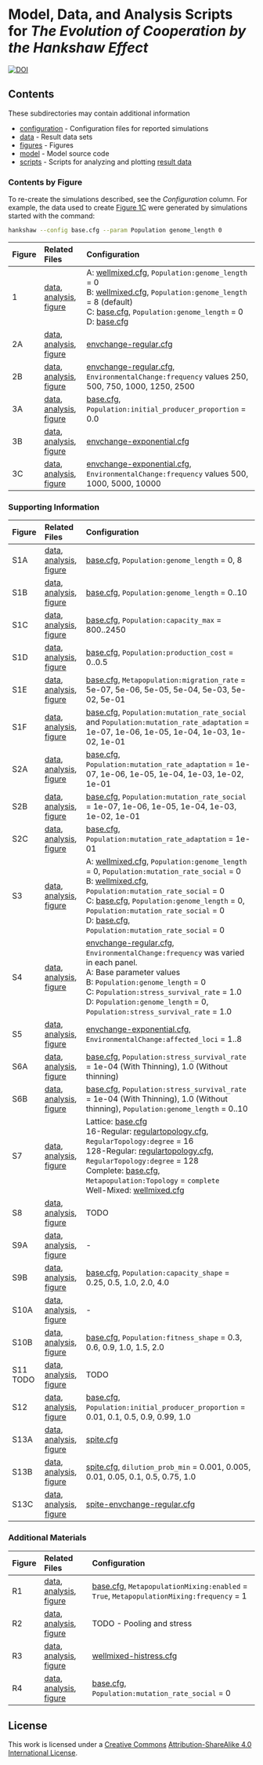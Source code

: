 # Model, Data, and Analysis Scripts for *The Evolution of Cooperation by the Hankshaw Effect*

[![DOI](https://zenodo.org/badge/doi/10.5281/zenodo.17423.svg)](http://dx.doi.org/10.5281/zenodo.17423)


## Contents

These subdirectories may contain additional information

* [configuration](configuration) - Configuration files for reported simulations
* [data](data) - Result data sets
* [figures](figures) - Figures
* [model](model) - Model source code
* [scripts](scripts) - Scripts for analyzing and plotting [result data](data)


### Contents by Figure

To re-create the simulations described, see the *Configuration* column. For example, the data used to create [Figure 1C](figures/Figure1.png) were generated by simulations started with the command:

```sh
hankshaw --config base.cfg --param Population genome_length 0
```

| Figure  | Related Files  | Configuration |
|:--------|:---------------|:--------------|
| 1       | [data](data/lsweep.csv.bz2), [analysis](scripts/figure1.R), [figure](figures/Figure1.png) | A: [wellmixed.cfg](configuration/wellmixed.cfg), `Population:genome_length` = 0<br>B: [wellmixed.cfg](configuration/wellmixed.cfg), `Population:genome_length` = 8 (default)<br>C: [base.cfg](configuration/base.cfg), `Population:genome_length` = 0<br>D: [base.cfg](configuration/base.cfg) |
| 2A      | [data](data/envchange-regular.csv.bz2), [analysis](scripts/plot-envchange-regular.R), [figure](figures/envchange-regular-rep.png) | [envchange-regular.cfg](configurations/envchange-regular.cfg) |
| 2B      | [data](data/envchange-regular.csv.bz2), [analysis](scripts/plot-envchange-regular.R), [figure](figures/envchange-regular-all.png) | [envchange-regular.cfg](configurations/envchange-regular.cfg), `EnvironmentalChange:frequency` values 250, 500, 750, 1000, 1250, 2500 |
| 3A      | [data](data/envchange-control.csv.bz2), [analysis](scripts/plot-envchange-control.R), [figure](figures/envchange-control.png) | [base.cfg](configuration/base.cfg), `Population:initial_producer_proportion` = 0.0 |
| 3B      | [data](data/envchange-exponential-cooppct.csv.bz2), [analysis](scripts/plot-envchange-exponential.R), [figure](figures/envchange-exponential-sample.png) | [envchange-exponential.cfg](configuration/envchange-exponential.cfg) |
| 3C      | [data](data/envchange-exponential-cooppct.csv.bz2), [analysis](scripts/plot-envchange-exponential.R), [figure](figures/envchange-exponential-all.png) | [envchange-exponential.cfg](configuration/envchange-exponential.cfg), `EnvironmentalChange:frequency` values 500, 1000, 5000, 10000 | 

### Supporting Information

| Figure  | Related Files  | Configuration |
|:--------|:---------------|:--------------|
| S1A    | [data](data/lsweep.csv.bz2), [analysis](scripts/plot-genomelengthsweep.R), [figure](figures/genomelengthsweep-sample.png) | [base.cfg](configuration/base.cfg), `Population:genome_length` = 0, 8 |
| S1B    | [data](data/lsweep.csv.bz2), [analysis](scripts/plot-genomelengthsweep.R), [figure](figures/genomelengthsweep-integral.png) | [base.cfg](configuration/base.cfg), `Population:genome_length` = 0..10 |
| S1C    | [data](data/bsweep.csv.bz2), [analysis](scripts/scripts/plot-benefitsweep.R), [figure](figures/benefitsweep-integral.png) | [base.cfg](configuration/base.cfg), `Population:capacity_max` = 800..2450 |
| S1D    | [data](data/csweep.csv.bz2), [analysis](scripts/plot-costsweep-integral.R), [figure](figures/costsweep-integral.png) | [base.cfg](configuration/base.cfg), `Population:production_cost` = 0..0.5 |
| S1E    | [data](data/migrationsweep.csv.bz2), [analysis](scripts/plot-migrationsweep.R), [figure](figures/migrationsweep-integral.png) | [base.cfg](configuration/base.cfg), `Metapopulation:migration_rate` = 5e-07, 5e-06, 5e-05, 5e-04, 5e-03, 5e-02, 5e-01 |
| S1F    | [data](data/mutationsweep.csv.bz2), [analysis](scripts/plot-mutationsweep.R), [figure](figures/mutationsweep-integral.png) | [base.cfg](configuration/base.cfg), `Population:mutation_rate_social` and `Population:mutation_rate_adaptation` = 1e-07, 1e-06, 1e-05, 1e-04, 1e-03, 1e-02, 1e-01 |
| S2A    | [data](data/mutationsweep-adaptive.csv.bz2), [analysis](scripts/plot-mutationsweep-adaptive.R), [figure](figures/mutationsweep-adaptive.png) | [base.cfg](configuration/base.cfg), `Population:mutation_rate_adaptation` = 1e-07, 1e-06, 1e-05, 1e-04, 1e-03, 1e-02, 1e-01 |
| S2B    | [data](data/mutationsweep-adaptive.csv.bz2), [analysis](scripts/plot-mutationsweep-cooperation.R), [figure](figures/mutationsweep-cooperation.png) | [base.cfg](configuration/base.cfg), `Population:mutation_rate_social` = 1e-07, 1e-06, 1e-05, 1e-04, 1e-03, 1e-02, 1e-01 |
| S2C    | [data](data/mutationsweep-adaptive.csv.bz2), [analysis](scripts/plot-mutationsweep-cooperation.R), [figure](figures/mutationsweep-cooperation-mumax.png) | [base.cfg](configuration/base.cfg), `Population:mutation_rate_adaptation` = 1e-01 |
| S3     | [data](data/nosocialmu.csv.bz2), [analysis](scripts/plot-nosocialmu.R), [figure](figures/nosocialmu.png) | A: [wellmixed.cfg](configuration/wellmixed.cfg), `Population:genome_length` = 0, `Population:mutation_rate_social` = 0<br>B: [wellmixed.cfg](configuration/wellmixed.cfg), `Population:mutation_rate_social` = 0<br>C: [base.cfg](configuration/base.cfg), `Population:genome_length` = 0, `Population:mutation_rate_social` = 0<br>D: [base.cfg](configuration/base.cfg), `Population:mutation_rate_social` = 0 |
| S4     | [data](data/envchange-regular-thinnothin.csv.bz2), [analysis](scripts/plot-envchange-regular-thinnothin.R), [figure](figures/envchange-regular-thinnothin.png) | [envchange-regular.cfg](configurations/envchange-regular.cfg), `EnvironmentalChange:frequency` was varied in each panel.<br>A: Base parameter values<br>B: `Population:genome_length` = 0<br>C: `Population:stress_survival_rate` = 1.0<br>D: `Population:genome_length` = 0, `Population:stress_survival_rate` = 1.0 |
| S5     | [data](data/envchange-exponential-strength-cooppct.csv.bz2), [analysis](scripts/plot-envchange-exponential-strength.R), [figure](figures/envchange-exponential-strength-integral.png) | [envchange-exponential.cfg](configuration/envchange-exponential.cfg), `EnvironmentalChange:affected_loci` = 1..8 |
| S6A    | [data](data/thinnothin.csv.bz2), [analysis](scripts/plot-thinnothin.R), [figure](figures/thinnothin.png) | [base.cfg](configuration/base.cfg), `Population:stress_survival_rate` = 1e-04 (With Thinning), 1.0 (Without thinning) |
| S6B    | [data](data/thinnothin.csv.bz2), [analysis](scripts/plot-thinnothin.R), [figure](figures/thinnothin-integral.png) | [base.cfg](configuration/base.cfg), `Population:stress_survival_rate` = 1e-04 (With Thinning), 1.0 (Without thinning), `Population:genome_length` = 0..10 |
| S7     | [data](data/migration-topology.csv.bz2), [analysis](scripts/plot-migration-topology.R), [figure](figures/migration-topology.png) | Lattice: [base.cfg](configuration/base.cfg)<br>16-Regular: [regulartopology.cfg](configuration/regulartopology.cfg), `RegularTopology:degree` = 16<br>128-Regular: [regulartopology.cfg](configuration/regulartopology.cfg), `RegularTopology:degree` = 128<br>Complete: [base.cfg](configuration/base.cfg), `Metapopulation:Topology` = `complete`<br>Well-Mixed: [wellmixed.cfg](configuration/wellmixed.cfg) |
| S8     | [data](data/viability-selection.csv.bz2), [analysis](scripts/plot-viability-selection.R), [figure](figures/viability-selection.png) | TODO |
| S9A    | [data](data/benefitgamma.csv.bz2), [analysis](scripts/plot-benefitgamma.R), [figure](figures/benefitgamma-gamma.png) | - |
| S9B    | [data](data/benefitgamma.csv.bz2), [analysis](scripts/plot-benefitgamma.R), [figure](figures/benefitgamma-integral.png) | [base.cfg](configuration/base.cfg), `Population:capacity_shape` = 0.25, 0.5, 1.0, 2.0, 4.0 |
| S10A   | [data](data/fitnessgamma.csv.bz2), [analysis](scripts/plot-fitnessgamma.R), [figure](figures/fitnessgamma-gamma.png) | - |
| S10B   | [data](data/fitnessgamma.csv.bz2), [analysis](scripts/plot-fitnessgamma.R), [figure](figures/fitnessgamma-integral.png) | [base.cfg](configuration/base.cfg), `Population:fitness_shape` = 0.3, 0.6, 0.9, 1.0, 1.5, 2.0 |
| S11 TODO   | [data](data/TODO), [analysis](scripts/TODO), [figure](figures/TODO) | TODO |
| S12    | [data](data/p0sweep.csv.bz2), [analysis](scripts/plot-p0sweep.R), [figure](figures/p0sweep-integral.png) | [base.cfg](configuration/base.cfg), `Population:initial_producer_proportion` = 0.01, 0.1, 0.5, 0.9, 0.99, 1.0 |
| S13A   | [data](data/spite-dilution.csv.bz2), [analysis](scripts/plot-spite-dilution.R]), [figure](figures/spite-avg-proportion.png) | [spite.cfg](configuration/spite.cfg) |
| S13B   | [data](data/spite-dilution.csv.bz2), [analysis](scripts/plot-spite-dilution.R]), [figure](figures/spite-dilution.png) | [spite.cfg](configuration/spite.cfg), `dilution_prob_min` = 0.001, 0.005, 0.01, 0.05, 0.1, 0.5, 0.75, 1.0 |
| S13C   | [data](data/spite-envchange.csv.bz2), [analysis](scripts/plot-spite-envchange.R), [figure](figures/spite-envchange-sample.png) | [spite-envchange-regular.cfg](configuration/spite-envchange-regular.cfg) |

### Additional Materials

| Figure  | Related Files  | Configuration |
|:--------|:---------------|:--------------|
| R1      | [data](data/poolingsweep.csv.bz2), [analysis](scripts/plot-pooling.R), [figure](figures/poolingnopooling.png) | [base.cfg](configuration/base.cfg), `MetapopulationMixing:enabled` = `True`, `MetapopulationMixing:frequency` = 1 |
| R2      | [data](data/TODO), [analysis](scripts/TODO), [figure](figures/TODO) | TODO - Pooling and stress |
| R3      | [data](data/wellmixed-histress.csv.bz2), [analysis](scripts/plot-wellmixed-histress.R), [figure](figures/wellmixed-histress.png) | [wellmixed-histress.cfg](configuration/wellmixed-histress.cfg) |
| R4      | [data](data/nosocialmu.csv.bz2), [analysis](scripts/plot-nosocialmu.R), [figure](figures/nosocialmu-trajectories.png) | [base.cfg](configuration/base.cfg), `Population:mutation_rate_social` = 0 |


## License

This work is licensed under a [Creative Commons](http://creativecommons.org) [Attribution-ShareAlike 4.0 International License](http://creativecommons.org/licenses/by-sa/4.0/).

